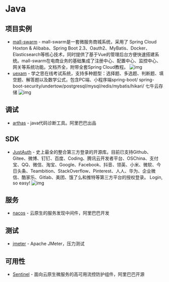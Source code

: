 # Java

## 项目实例

- [mall-swarm](https://github.com/macrozheng/mall-swarm) - mall-swarm是一套微服务商城系统，采用了 Spring Cloud Hoxton &amp; Alibaba、Spring Boot 2.3、Oauth2、MyBatis、Docker、Elasticsearch等核心技术，同时提供了基于Vue的管理后台方便快速搭建系统。mall-swarm在电商业务的基础集成了注册中心、配置中心、监控中心、网关等系统功能。文档齐全，附带全套Spring Cloud教程。 ![img](https://img.shields.io/github/stars/macrozheng/mall-swarm)
- [uexam](https://github.com/alvis-u/uexam) - 学之思在线考试系统，支持多种题型：选择题、多选题、判断题、填空题、解答题以及数学公式，包含PC端、小程序端spring-boot/
spring-boot-security/undertow/postgresql/mysql/redis/mybatis/hikari/
七牛云存储 ![img](https://img.shields.io/github/stars/alvis-u/uexam)

## 调试

- [arthas](https://github.com/alibaba/arthas) - java代码诊断工具。阿里巴巴出品


## SDK

- [JustAuth](https://github.com/justauth/JustAuth) -  史上最全的整合第三方登录的开源库。目前已支持Github、Gitee、微博、钉钉、百度、Coding、腾讯云开发者平台、OSChina、支付宝、QQ、微信、淘宝、Google、Facebook、抖音、领英、小米、微软、今日头条、Teambition、StackOverflow、Pinterest、人人、华为、企业微信、酷家乐、Gitlab、美团、饿了么和推特等第三方平台的授权登录。 Login, so easy! ![img](https://img.shields.io/github/stars/justauth/JustAuth)

## 服务

- [nacos](https://github.com/alibaba/nacos) - 云原生的服务发现中间件，阿里巴巴开发

## 测试

- [jmeter](https://github.com/apache/jmeter) - Apache JMeter，压力测试

## 可用性

- [Sentinel](https://github.com/alibaba/Sentinel) - 面向云原生微服务的高可用流控防护组件，阿里巴巴开源